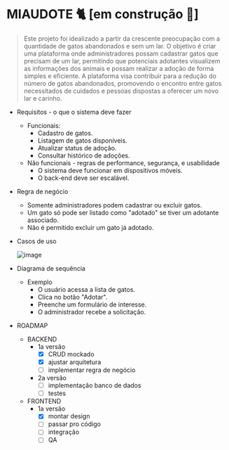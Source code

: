 # MIAUDOTE 🐈 [em construção 🔨]

> Este projeto foi idealizado a partir da crescente preocupação com a quantidade de gatos abandonados e sem um lar. O objetivo é criar uma plataforma onde administradores possam cadastrar gatos que precisam de um lar, permitindo que potenciais adotantes visualizem as informações dos animais e possam realizar a adoção de forma simples e eficiente. A plataforma visa contribuir para a redução do número de gatos abandonados, promovendo o encontro entre gatos necessitados de cuidados e pessoas dispostas a oferecer um novo lar e carinho.
> 

- Requisitos - o que o sistema deve fazer
    - Funcionais:
        - Cadastro de gatos.
        - Listagem de gatos disponíveis.
        - Atualizar status de adoção.
        - Consultar histórico de adoções.
    - Não funcionais - regras de performance, segurança, e usabilidade
        - O sistema deve funcionar em dispositivos móveis.
        - O back-end deve ser escalável.
- Regra de negócio
    - Somente administradores podem cadastrar ou excluir gatos.
    - Um gato só pode ser listado como "adotado" se tiver um adotante associado.
    - Não é permitido excluir um gato já adotado.
- Casos de uso
  
    ![image](https://github.com/user-attachments/assets/b9bd6f67-bc72-435f-993b-5b663393c285)

- Diagrama de sequência
    - Exemplo
        - O usuário acessa a lista de gatos.
        - Clica no botão "Adotar".
        - Preenche um formulário de interesse.
        - O administrador recebe a solicitação.
- ROADMAP
    - BACKEND
        - 1a versão
            - [x]  CRUD mockado
            - [x]  ajustar arquitetura
            - [ ]  implementar regra de negócio
        - 2a versão
            - [ ]  implementação banco de dados
            - [ ]  testes
    
    - FRONTEND
        - 1a versão
            - [x]  montar design
            - [ ]  passar pro código
            - [ ]  integração
            - [ ]  QA
